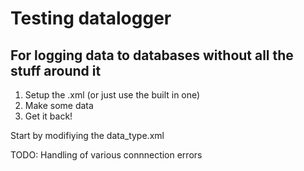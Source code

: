 # Testing datalogger

## For logging data to databases without all the stuff around it

1. Setup the .xml (or just use the built in one)
2. Make some data
3. Get it back!

Start by modifiying the data_type.xml

TODO: Handling of various connnection errors

